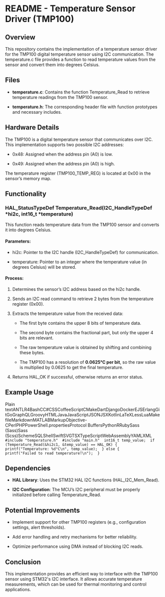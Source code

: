 README - Temperature Sensor Driver (TMP100)
===========================================

Overview
--------

This repository contains the implementation of a temperature sensor driver for the TMP100 digital temperature sensor using I2C communication. The temperature.c file provides a function to read temperature values from the sensor and convert them into degrees Celsius.

Files
-----

*   **temperature.c**: Contains the function Temperature\_Read to retrieve temperature readings from the TMP100 sensor.
    
*   **temperature.h**: The corresponding header file with function prototypes and necessary includes.
    

Hardware Details
----------------

The TMP100 is a digital temperature sensor that communicates over I2C. This implementation supports two possible I2C addresses:

*   0x48: Assigned when the address pin (A0) is low.
    
*   0x49: Assigned when the address pin (A0) is high.
    

The temperature register (TMP100\_TEMP\_REG) is located at 0x00 in the sensor’s memory map.

Functionality
-------------

### HAL\_StatusTypeDef Temperature\_Read(I2C\_HandleTypeDef \*hi2c, int16\_t \*temperature)

This function reads temperature data from the TMP100 sensor and converts it into degrees Celsius.

#### Parameters:

*   hi2c: Pointer to the I2C handle (I2C\_HandleTypeDef) for communication.
    
*   temperature: Pointer to an integer where the temperature value (in degrees Celsius) will be stored.
    

#### Process:

1.  Determines the sensor’s I2C address based on the hi2c handle.
    
2.  Sends an I2C read command to retrieve 2 bytes from the temperature register (0x00).
    
3.  Extracts the temperature value from the received data:
    
    *   The first byte contains the upper 8 bits of temperature data.
        
    *   The second byte contains the fractional part, but only the upper 4 bits are relevant.
        
    *   The raw temperature value is obtained by shifting and combining these bytes.
        
    *   The TMP100 has a resolution of **0.0625°C per bit**, so the raw value is multiplied by 0.0625 to get the final temperature.
        
4.  Returns HAL\_OK if successful, otherwise returns an error status.
    

Example Usage
-------------

Plain textANTLR4BashCC#CSSCoffeeScriptCMakeDartDjangoDockerEJSErlangGitGoGraphQLGroovyHTMLJavaJavaScriptJSONJSXKotlinLaTeXLessLuaMakefileMarkdownMATLABMarkupObjective-CPerlPHPPowerShell.propertiesProtocol BuffersPythonRRubySass (Sass)Sass (Scss)SchemeSQLShellSwiftSVGTSXTypeScriptWebAssemblyYAMLXML`   #include "temperature.h"  #include "main.h"  int16_t temp_value;  if (Temperature_Read(&hi2c1, &temp_value) == HAL_OK) {      printf("Temperature: %d°C\n", temp_value);  } else {      printf("Failed to read temperature!\n");  }   `

Dependencies
------------

*   **HAL Library**: Uses the STM32 HAL I2C functions (HAL\_I2C\_Mem\_Read).
    
*   **I2C Configuration**: The MCU’s I2C peripheral must be properly initialized before calling Temperature\_Read.
    

Potential Improvements
----------------------

*   Implement support for other TMP100 registers (e.g., configuration settings, alert thresholds).
    
*   Add error handling and retry mechanisms for better reliability.
    
*   Optimize performance using DMA instead of blocking I2C reads.
    

Conclusion
----------

This implementation provides an efficient way to interface with the TMP100 sensor using STM32's I2C interface. It allows accurate temperature measurements, which can be used for thermal monitoring and control applications.